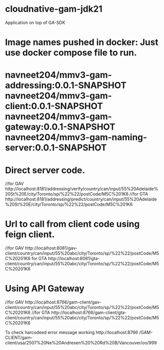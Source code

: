 # cloudnative-gam-jdk21
Application on top of GA-SDK

# Image names pushed in docker: Just use docker compose file to run.

navneet204/mmv3-gam-addressing:0.0.1-SNAPSHOT
navneet204/mmv3-gam-client:0.0.1-SNAPSHOT
navneet204/mmv3-gam-gateway:0.0.1-SNAPSHOT
navneet204/mmv3-gam-naming-server:0.0.1-SNAPSHOT
===============================================================================


# Direct server code.
//for GAV
http://localhost:8181/addressing/verify/country/can/input/55%20Adelaide%20St%20E/city/Toronto/sp/%22%22/postCode/M5C%201K6
//for GTA
http://localhost:8181/addressing/predict/country/can/input/55%20Adelaide%20St%20E/city/Toronto/sp/%22%22/postCode/M5C%201K6



# Url to call from client code using feign client.
//for GAV
http://localhost:8081/gav-client/country/can/input/55%20abc/city/Toronto/sp/%22%22/postCode/M5C%20201K6
for GTA
http://localhost:8081/gta-client/country/can/input/55%20abc/city/Toronto/sp/%22%22/postCode/M5C%20201K6




# Using API Gateway
//for GAV
http://localhost:8766/gam-client/gav-client/country/can/input/55%20abc/city/Toronto/sp/%22%22/postCode/M5C%20201K6
//for GTA
http://localhost:8766/gam-client/gta-client/country/can/input/55%20abc/city/Toronto/sp/%22%22/postCode/M5C%20201K6

To check harcodeed error message working
http://localhost:8766 /GAM-CLIENT/gam-client/usa/2507%20Ne%20Andresen%20%20Rd%20B/Vancouver/oo/999

